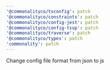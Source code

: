 ```yaml
---
'@commonalityco/tsconfig': patch
'@commonalityco/constraints': patch
'@commonalityco/config-jest': patch
'@commonalityco/config-tsup': patch
'@commonalityco/traverse': patch
'@commonalityco/types': patch
'commonality': patch
---
```


Change config file format from json to js
